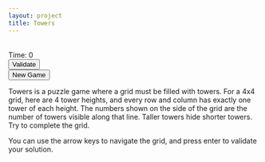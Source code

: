 ```yaml
---
layout: project
title: Towers
---
```

<script src="https://code.jquery.com/jquery-1.11.0.min.js" type="text/javascript"></script>
<script src="towers.js" type="text/javascript"> </script>

<link rel="stylesheet" href="style.css">

<div class="top-level-div">
    <div>
        <table id="gameTable">
        </table>
    </div>
    <div>
        Time: <span id="clock">0</span><br>
        <button onclick="validate()">Validate</button><br>
        <button id="restart">New Game</button>
    </div>
    <div id="textOutput">
        <p>Towers is a puzzle game where a grid must be filled with towers. For a 4x4 grid, here are <span class="boardSize">4</span>
            tower heights, and every row and column has exactly one tower of each height. The numbers shown on the side
            of the grid are the number of towers visible along that line. Taller towers hide shorter towers. Try to complete
            the grid.
        </p>
        <p>
            You can use the arrow keys to navigate the grid, and press enter to validate your solution.
        </p>
    </div>
</div>